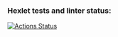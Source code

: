 ### Hexlet tests and linter status:
[![Actions Status](https://github.com/xushaha/java-project-71/workflows/hexlet-check/badge.svg)](https://github.com/xushaha/java-project-71/actions)